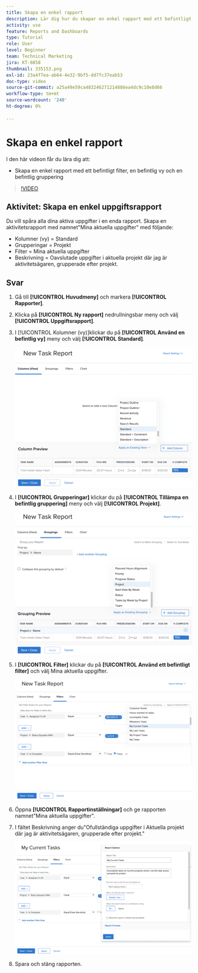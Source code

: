 ```yaml
---
title: Skapa en enkel rapport
description: Lär dig hur du skapar en enkel rapport med ett befintligt filter, en befintlig vy och en befintlig gruppering i Workfront.
activity: use
feature: Reports and Dashboards
type: Tutorial
role: User
level: Beginner
team: Technical Marketing
jira: KT-8858
thumbnail: 335153.png
exl-id: 23a4f7ea-ab64-4e32-9bf5-dd7fc37eab53
doc-type: video
source-git-commit: a25a49e59ca483246271214886ea4dc9c10e8d66
workflow-type: tm+mt
source-wordcount: '240'
ht-degree: 0%

---
```


# Skapa en enkel rapport

I den här videon får du lära dig att:

* Skapa en enkel rapport med ett befintligt filter, en befintlig vy och en befintlig gruppering

>[!VIDEO](https://video.tv.adobe.com/v/335153/?quality=12&learn=on)

## Aktivitet: Skapa en enkel uppgiftsrapport

Du vill spåra alla dina aktiva uppgifter i en enda rapport. Skapa en aktivitetsrapport med namnet&quot;Mina aktuella uppgifter&quot; med följande:

* Kolumner (vy) = Standard
* Grupperingar = Projekt
* Filter = Mina aktuella uppgifter
* Beskrivning = Oavslutade uppgifter i aktuella projekt där jag är aktivitetsägaren, grupperade efter projekt.

## Svar

1. Gå till **[!UICONTROL Huvudmeny]** och markera **[!UICONTROL Rapporter]**.
1. Klicka på **[!UICONTROL Ny rapport]** nedrullningsbar meny och välj **[!UICONTROL Uppgiftsrapport]**.
1. I [!UICONTROL Kolumner (vy)]klickar du på **[!UICONTROL Använd en befintlig vy]** meny och välj **[!UICONTROL Standard]**.

   ![En bild av skärmen för att skapa kolumner i en uppgiftsrapport](assets/simple-task-report-columns.png)

1. I **[!UICONTROL Grupperingar]** klickar du på **[!UICONTROL Tillämpa en befintlig gruppering]** meny och välj **[!UICONTROL Projekt]**.

   ![En bild av skärmen för att skapa grupperingar i en uppgiftsrapport](assets/simple-task-report-groupings.png)

1. I **[!UICONTROL Filter]** klickar du på **[!UICONTROL Använd ett befintligt filter]** och välj Mina aktuella uppgifter.

   ![En bild av skärmen för att skapa filter i en uppgiftsrapport](assets/simple-task-report-filters.png)

1. Öppna **[!UICONTROL Rapportinställningar]** och ge rapporten namnet&quot;Mina aktuella uppgifter&quot;.
1. I fältet Beskrivning anger du&quot;Ofullständiga uppgifter i Aktuella projekt där jag är aktivitetsägaren, grupperade efter projekt.&quot;

   ![En bild av skärmen för rapportinställningar i en uppgiftsrapport](assets/simple-task-report-report-settings.png)

1. Spara och stäng rapporten.
